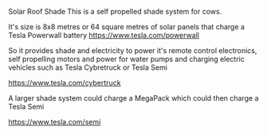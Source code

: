 
Solar Roof Shade
This is a self propelled
shade system for cows.

It's size is 8x8 metres or
64 square metres of 
solar panels that charge 
a Tesla Powerwall battery
https://www.tesla.com/powerwall

So it provides shade and
electricity to power it's 
remote control electronics,
self propelling motors and
power for water pumps and 
charging electric vehicles
such as Tesla Cybretruck or
Tesla Semi

https://www.tesla.com/cybertruck

A larger shade system could charge 
a MegaPack which could then charge
a Tesla Semi

https://www.tesla.com/semi








